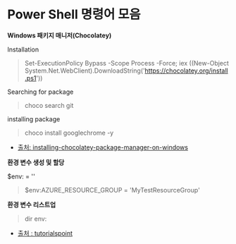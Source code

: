 # Power Shell 명령어 모음

**Windows 패키지 매니저(Chocolatey)**

Installation

> Set-ExecutionPolicy Bypass -Scope Process -Force; iex ((New-Object System.Net.WebClient).DownloadString('https://chocolatey.org/install.ps1'))

Searching for package

> choco search git

installing package

> choco install googlechrome -y

- [출처: installing-chocolatey-package-manager-on-windows](http://54.184.76.36/installing-chocolatey-package-manager-on-windows/)

**환경 변수 생성 및 할당**

$env:<envrionment variable name> = '<environment variable value>'

> $env:AZURE_RESOURCE_GROUP = 'MyTestResourceGroup'

**환경 변수 리스트업**

> dir env:

- [출처 : tutorialspoint](https://www.tutorialspoint.com/how-to-set-environment-variables-using-powershell?msclkid=7385124bcf8e11ecadb4331475d6bd4a)